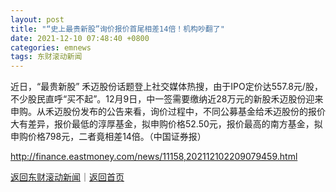 ```yaml
---
layout: post
title: "“史上最贵新股”询价报价首尾相差14倍！机构吵翻了"
date: 2021-12-10 07:48:40 +0800
categories: emnews
tags: 东财滚动新闻
---
```


近日，“最贵新股” 禾迈股份话题登上社交媒体热搜，由于IPO定价达557.8元/股，不少股民直呼“买不起”。12月9日，中一签需要缴纳近28万元的新股禾迈股份迎来申购。从禾迈股份发布的公告来看，询价过程中，不同公募基金给禾迈股份的报价大有差异，报价最低的淳厚基金，拟申购价格52.50元，报价最高的南方基金，拟申购价格798元，二者竟相差14倍。（中国证券报）

<http://finance.eastmoney.com/news/11158,202112102209079459.html>

[返回东财滚动新闻](//finews.withounder.com/emnews/)｜[返回首页](//finews.withounder.com/)